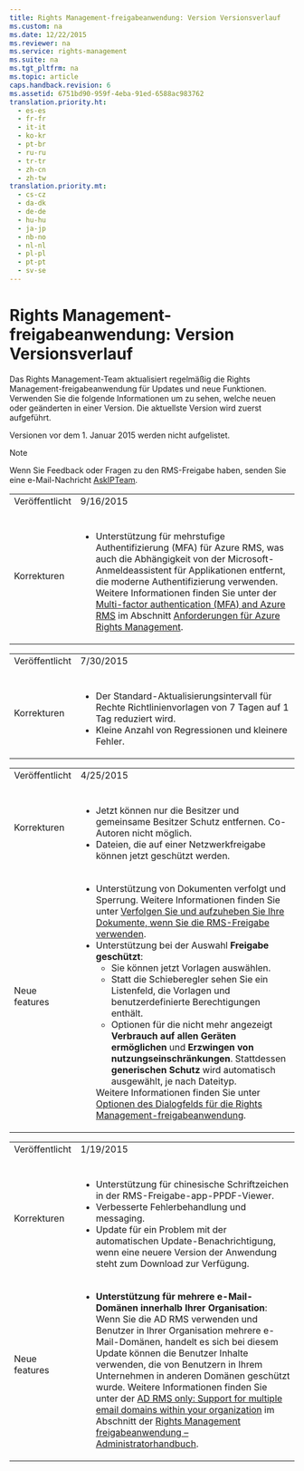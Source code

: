```yaml
---
title: Rights Management-freigabeanwendung: Version Versionsverlauf
ms.custom: na
ms.date: 12/22/2015
ms.reviewer: na
ms.service: rights-management
ms.suite: na
ms.tgt_pltfrm: na
ms.topic: article
caps.handback.revision: 6
ms.assetid: 6751bd90-959f-4eba-91ed-6588ac983762
translation.priority.ht: 
  - es-es
  - fr-fr
  - it-it
  - ko-kr
  - pt-br
  - ru-ru
  - tr-tr
  - zh-cn
  - zh-tw
translation.priority.mt: 
  - cs-cz
  - da-dk
  - de-de
  - hu-hu
  - ja-jp
  - nb-no
  - nl-nl
  - pl-pl
  - pt-pt
  - sv-se
---
```

# Rights Management-freigabeanwendung: Version Versionsverlauf
Das Rights Management-Team aktualisiert regelmäßig die Rights Management-freigabeanwendung für Updates und neue Funktionen. Verwenden Sie die folgende Informationen um zu sehen, welche neuen oder geänderten in einer Version. Die aktuellste Version wird zuerst aufgeführt.

Versionen vor dem 1. Januar 2015 werden nicht aufgelistet.

> [!NOTE]
> Wenn Sie Feedback oder Fragen zu den RMS-Freigabe haben, senden Sie eine e-Mail-Nachricht [AskIPTeam](mailto:AskIPTeam@microsoft.com?subject=RMS%20sharing%20app:%20Feedback%20or%20question).

|||
|-|-|
|Veröffentlicht <br /> <br />|9/16/2015 <br /> <br />|
|Korrekturen <br /> <br />|<ul><li>Unterstützung für mehrstufige Authentifizierung (MFA) für Azure RMS, was auch die Abhängigkeit von der Microsoft-Anmeldeassistent für Applikationen entfernt, die moderne Authentifizierung verwenden.   Weitere Informationen finden Sie unter der [Multi-factor authentication (MFA) and Azure RMS](../../ems/AADRightsMgmt/Requirements-for-Azure-Rights-Management.md#BKMK_MFA)   im Abschnitt  [Anforderungen für Azure Rights Management](../../ems/AADRightsMgmt/Requirements-for-Azure-Rights-Management.md). </li> </ul>|


|||
|-|-|
|Veröffentlicht <br /> <br />|7/30/2015 <br /> <br />|
|Korrekturen <br /> <br />|<ul><li>Der Standard-Aktualisierungsintervall für Rechte Richtlinienvorlagen von 7 Tagen auf 1 Tag reduziert wird. </li><li>Kleine Anzahl von Regressionen und kleinere Fehler. </li> </ul>|


|||
|-|-|
|Veröffentlicht <br /> <br />|4/25/2015 <br /> <br />|
|Korrekturen <br /> <br />|<ul><li>Jetzt können nur die Besitzer und gemeinsame Besitzer Schutz entfernen. Co-Autoren nicht möglich. </li><li>Dateien, die auf einer Netzwerkfreigabe können jetzt geschützt werden. </li> </ul>|
|Neue features <br /> <br />|<ul><li>Unterstützung von Dokumenten verfolgt und Sperrung. Weitere Informationen finden Sie unter [Verfolgen Sie und aufzuheben Sie Ihre Dokumente, wenn Sie die RMS-Freigabe verwenden](../../ems/RMS_Client/Track-and-revoke-your-documents-when-you-use-the-RMS-sharing-application.md). </li><li>Unterstützung bei der Auswahl **Freigabe geschützt**:<ul><li>Sie können jetzt Vorlagen auswählen. </li><li>Statt die Schieberegler sehen Sie ein Listenfeld, die Vorlagen und benutzerdefinierte Berechtigungen enthält. </li><li>Optionen für die nicht mehr angezeigt **Verbrauch auf allen Geräten ermöglichen** und **Erzwingen von nutzungseinschränkungen**. Stattdessen **generischen Schutz** wird automatisch ausgewählt, je nach Dateityp. </li> </ul>   Weitere Informationen finden Sie unter [Optionen des Dialogfelds für die Rights Management-freigabeanwendung](../../ems/RMS_Client/Dialog-box-options-for-the-Rights-Management-sharing-application.md). </li> </ul>|


|||
|-|-|
|Veröffentlicht <br /> <br />|1/19/2015 <br /> <br />|
|Korrekturen <br /> <br />|<ul><li>Unterstützung für chinesische Schriftzeichen in der RMS-Freigabe-app-PPDF-Viewer. </li><li>Verbesserte Fehlerbehandlung und messaging. </li><li>Update für ein Problem mit der automatischen Update-Benachrichtigung, wenn eine neuere Version der Anwendung steht zum Download zur Verfügung. </li> </ul>|
|Neue features <br /> <br />|<ul><li>**Unterstützung für mehrere e-Mail-Domänen innerhalb Ihrer Organisation**: Wenn Sie die AD RMS verwenden und Benutzer in Ihrer Organisation mehrere e-Mail-Domänen, handelt es sich bei diesem Update können die Benutzer Inhalte verwenden, die von Benutzern in Ihrem Unternehmen in anderen Domänen geschützt wurde. Weitere Informationen finden Sie unter der [AD RMS only: Support for multiple email domains within your organization](../../ems/RMS_Client/Rights-Management-sharing-application-administrator-guide.md#BKMK_FederatedDomains) im Abschnitt der [Rights Management freigabeanwendung – Administratorhandbuch](../../ems/RMS_Client/Rights-Management-sharing-application-administrator-guide.md). </li> </ul>|
